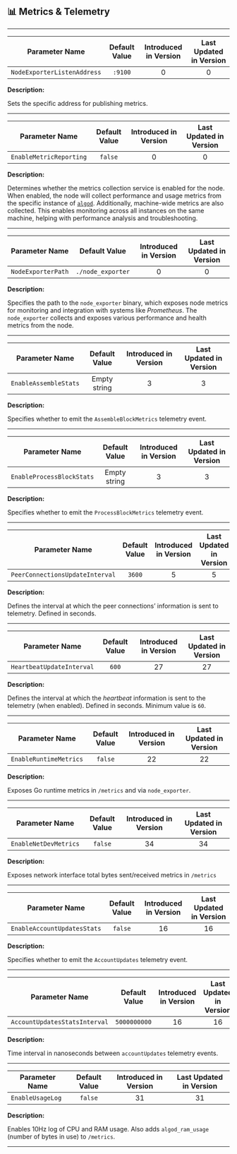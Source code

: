 ## 📊 Metrics & Telemetry

---

| Parameter Name              | Default Value | Introduced in Version | Last Updated in Version |
|-----------------------------|:-------------:|:---------------------:|:-----------------------:|
| `NodeExporterListenAddress` |    `:9100`    |           0           |            0            |

**Description:**

Sets the specific address for publishing metrics.

---

| Parameter Name          | Default Value | Introduced in Version | Last Updated in Version |
|-------------------------|:-------------:|:---------------------:|:-----------------------:|
| `EnableMetricReporting` |    `false`    |           0           |            0            |

**Description:**

Determines whether the metrics collection service is enabled for the node. When
enabled, the node will collect performance and usage metrics from the specific instance
of [`algod`](API-overview.md#algorand-daemon). Additionally, machine-wide metrics
are also collected. This enables monitoring across all instances on the same machine,
helping with performance analysis and troubleshooting.

---

| Parameter Name     |   Default Value   | Introduced in Version | Last Updated in Version |
|--------------------|:-----------------:|:---------------------:|:-----------------------:|
| `NodeExporterPath` | `./node_exporter` |           0           |            0            |

**Description:**

Specifies the path to the `node_exporter` binary, which exposes node metrics for
monitoring and integration with systems like _Prometheus_. The `node_exporter` collects
and exposes various performance and health metrics from the node.

---

| Parameter Name        | Default Value | Introduced in Version | Last Updated in Version |
|-----------------------|:-------------:|:---------------------:|:-----------------------:|
| `EnableAssembleStats` | Empty string  |           3           |            3            |

**Description:**

Specifies whether to emit the `AssembleBlockMetrics` telemetry event.

---

| Parameter Name            | Default Value | Introduced in Version | Last Updated in Version |
|---------------------------|:-------------:|:---------------------:|:-----------------------:|
| `EnableProcessBlockStats` | Empty string  |           3           |            3            |

**Description:**

Specifies whether to emit the `ProcessBlockMetrics` telemetry event.

---

| Parameter Name                  | Default Value | Introduced in Version | Last Updated in Version |
|---------------------------------|:-------------:|:---------------------:|:-----------------------:|
| `PeerConnectionsUpdateInterval` |    `3600`     |           5           |            5            |

**Description:**

Defines the interval at which the peer connections’ information is sent to telemetry.
Defined in seconds.

---

| Parameter Name            | Default Value | Introduced in Version | Last Updated in Version |
|---------------------------|:-------------:|:---------------------:|:-----------------------:|
| `HeartbeatUpdateInterval` |     `600`     |          27           |           27            |

**Description:**

Defines the interval at which the _heartbeat_ information is sent to the telemetry
(when enabled). Defined in seconds. Minimum value is `60`.

---

| Parameter Name         | Default Value | Introduced in Version | Last Updated in Version |
|------------------------|:-------------:|:---------------------:|:-----------------------:|
| `EnableRuntimeMetrics` |    `false`    |          22           |           22            |

**Description:**

Exposes Go runtime metrics in `/metrics` and via `node_exporter`.

---

| Parameter Name        | Default Value | Introduced in Version | Last Updated in Version |
|-----------------------|:-------------:|:---------------------:|:-----------------------:|
| `EnableNetDevMetrics` |    `false`    |          34           |           34            |

**Description:**

Exposes network interface total bytes sent/received metrics in `/metrics`

---

| Parameter Name              | Default Value | Introduced in Version | Last Updated in Version |
|-----------------------------|:-------------:|:---------------------:|:-----------------------:|
| `EnableAccountUpdatesStats` |    `false`    |          16           |           16            |

**Description:**

Specifies whether to emit the `AccountUpdates` telemetry event.

---

| Parameter Name                | Default Value | Introduced in Version | Last Updated in Version |
|-------------------------------|:-------------:|:---------------------:|:-----------------------:|
| `AccountUpdatesStatsInterval` | `5000000000`  |          16           |           16            |

**Description:**

Time interval in nanoseconds between `accountUpdates` telemetry events.

---

| Parameter Name   | Default Value | Introduced in Version | Last Updated in Version |
|------------------|:-------------:|:---------------------:|:-----------------------:|
| `EnableUsageLog` |    `false`    |          31           |           31            |

**Description:**

Enables 10Hz log of CPU and RAM usage. Also adds `algod_ram_usage` (number of bytes
in use) to `/metrics`.

---